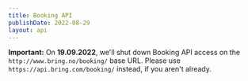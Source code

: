 ```yaml
---
title: Booking API
publishDate: 2022-08-29
layout: api
---
```


__Important:__ On __19.09.2022__, we'll shut down Booking API access on the `http://www.bring.no/booking/` base URL. 
Please use `https://api.bring.com/booking/` instead, if you aren't already.

